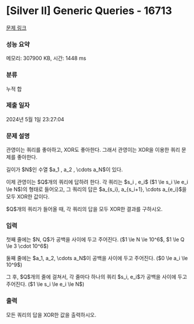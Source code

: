 # [Silver II] Generic Queries - 16713 

[문제 링크](https://www.acmicpc.net/problem/16713) 

### 성능 요약

메모리: 307900 KB, 시간: 1448 ms

### 분류

누적 합

### 제출 일자

2024년 5월 1일 23:27:04

### 문제 설명

<p>관영이는 쿼리를 좋아하고, XOR도 좋아한다. 그래서 관영이는 XOR을 이용한 쿼리 문제를 좋아한다.</p>

<p>길이가 $N$인 수열 $a_1 , a_2 , \cdots a_N$이 있다. </p>

<p>이제 관영이는 $Q$개의 쿼리에 답하려 한다. 각 쿼리는 $s_i , e_i$ ($1 \le s_i \le e_i \le N$)의 형태로 들어오고, 그 쿼리의 답은 $a_{s_i}, a_{s_i+1}, \cdots a_{e_i}$을 모두 XOR한 값이다. </p>

<p>$Q$개의 쿼리가 들어올 때, 각 쿼리의 답을 모두 XOR한 결과를 구하시오. </p>

### 입력 

 <p>첫째 줄에는 $N, Q$가 공백을 사이에 두고 주어진다. ($1 \le N \le 10^6$, $1 \le Q \le 3 \cdot 10^6$)</p>

<p>둘째 줄에는 $a_1, a_2, \cdots a_N$이 공백을 사이에 두고 주어진다. ($0 \le a_i \le 10^9$)</p>

<p>그 후, $Q$개의 줄에 걸쳐서, 각 줄마다 하나의 쿼리 $s_i, e_i$가 공백을 사이에 두고 주어진다. ($1 \le s_i \le e_i \le N$) </p>

### 출력 

 <p>모든 쿼리의 답을 XOR한 값을 출력하시오. </p>

